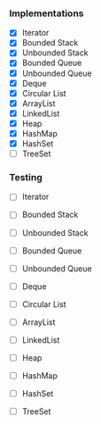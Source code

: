 ### Implementations
- [x] Iterator
- [x] Bounded Stack
- [x] Unbounded Stack
- [x] Bounded Queue
- [x] Unbounded Queue
- [x] Deque
- [x] Circular List
- [x] ArrayList
- [x] LinkedList
- [x] Heap
- [x] HashMap
- [x] HashSet
- [ ] TreeSet

### Testing
- [ ] Iterator
- [ ] Bounded Stack
- [ ] Unbounded Stack
- [ ] Bounded Queue
- [ ] Unbounded Queue
- [ ] Deque
- [ ] Circular List
- [ ] ArrayList
- [ ] LinkedList
- [ ] Heap
- [ ] HashMap
- [ ] HashSet
- [ ] TreeSet


